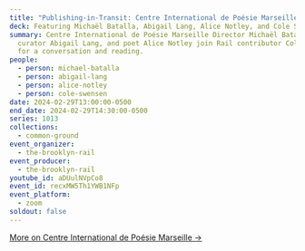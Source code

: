 ```yaml
---
title: "Publishing-in-Transit: Centre International de Poésie Marseille"
deck: Featuring Michaël Batalla, Abigail Lang, Alice Notley, and Cole Swensen
summary: Centre International de Poésie Marseille Director Michaël Batalla,
  curator Abigail Lang, and poet Alice Notley join Rail contributor Cole Swensen
  for a conversation and reading.
people:
  - person: michael-batalla
  - person: abigail-lang
  - person: alice-notley
  - person: cole-swensen
date: 2024-02-29T13:00:00-0500
end_date: 2024-02-29T14:30:00-0500
series: 1013
collections:
  - common-ground
event_organizer:
  - the-brooklyn-rail
event_producer:
  - the-brooklyn-rail
youtube_id: aDUulNVpCo8
event_id: recxMW5Th1YWB1NFp
event_platform:
  - zoom
soldout: false
---
```

[More on Centre International de Poésie Marseille →](https://cipmarseille.fr/)